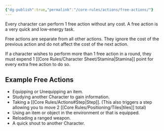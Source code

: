 ```yaml
---
{"dg-publish":true,"permalink":"/core-rules/actions/free-actions/"}
---
```


Every character can perform 1 free action without any cost. A free action is a very quick and low-energy task.

Free actions are separate from all other actions. They ignore the cost of the previous action and do not affect the cost of the next action.

If a character wishes to perform more than 1 free action in a round, they must expend 1 [[Core Rules/Character Sheet/Stamina\|Stamina]] point for every extra free action to do so.


## Example Free Actions
- Equipping or Unequipping an item.
- Studying another Character to gain information.
- Taking a [[Core Rules/Actions#Step\|Step]]. (This also triggers a step allowing you to move 2 [[Core Rules/Positioning/Tiles\|tiles]] total)
- Using an item or object in the environment or that is equipped.
- Reloading a ranged weapon.
- A quick shout to another Character.